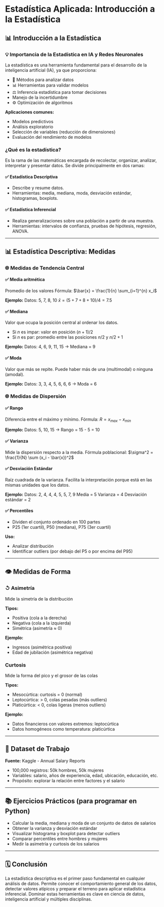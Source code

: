 # Estadística Aplicada: Introducción a la Estadística

## 📊 Introducción a la Estadística

### 💡 Importancia de la Estadística en IA y Redes Neuronales

La estadística es una herramienta fundamental para el desarrollo de la inteligencia artificial (IA), ya que proporciona:

* 🔎 Métodos para analizar datos
* 📊 Herramientas para validar modelos
* ⚖ Inferencia estadística para tomar decisiones
*  Manejo de la incertidumbre
* ⚙ Optimización de algoritmos

**Aplicaciones comunes:**

* Modelos predictivos
* Análisis exploratorio
* Selección de variables (reducción de dimensiones)
* Evaluación del rendimiento de modelos

###  ¿Qué es la estadística?

Es la rama de las matemáticas encargada de recolectar, organizar, analizar, interpretar y presentar datos. Se divide principalmente en dos ramas:

#### ✅ Estadística Descriptiva

* Describe y resume datos.
* Herramientas: media, mediana, moda, desviación estándar, histogramas, boxplots.

#### ✅ Estadística Inferencial

* Realiza generalizaciones sobre una población a partir de una muestra.
* Herramientas: intervalos de confianza, pruebas de hipótesis, regresión, ANOVA.

---

## 📊 Estadística Descriptiva: Medidas

### 🌐 Medidas de Tendencia Central

#### ✅ Media aritmética

Promedio de los valores
Fórmula: $\bar{x} = \frac{1}{n} \sum_{i=1}^{n} x_i$

**Ejemplo:**
Datos: 5, 7, 8, 10
$\bar{x} = (5 + 7 + 8 + 10)/4 = 7.5$

#### ✅ Mediana

Valor que ocupa la posición central al ordenar los datos.

* Si $n$ es impar: valor en posición $(n+1)/2$
* Si $n$ es par: promedio entre las posiciones $n/2$ y $n/2 + 1$

**Ejemplo:**
Datos: 4, 6, 9, 11, 15 → Mediana = 9

#### ✅ Moda

Valor que más se repite.
Puede haber más de una (multimodal) o ninguna (amodal).

**Ejemplo:**
Datos: 3, 3, 4, 5, 6, 6, 6 → Moda = 6

### 🌐 Medidas de Dispersión

#### ✅ Rango

Diferencia entre el máximo y mínimo.
Fórmula: $R = x_{max} - x_{min}$

**Ejemplo:**
Datos: 5, 10, 15 → Rango = 15 - 5 = 10

#### ✅ Varianza

Mide la dispersión respecto a la media.
Fórmula poblacional: $\sigma^2 = \frac{1}{N} \sum (x_i - \bar{x})^2$

#### ✅ Desviación Estándar

Raíz cuadrada de la varianza.
Facilita la interpretación porque está en las mismas unidades que los datos.

**Ejemplo:**
Datos: 2, 4, 4, 4, 5, 5, 7, 9
Media = 5
Varianza = 4
Desviación estándar = 2

#### ✅ Percentiles

* Dividen el conjunto ordenado en 100 partes
* P25 (1er cuartil), P50 (mediana), P75 (3er cuartil)

**Uso:**

* Analizar distribución
* Identificar outliers (por debajo del P5 o por encima del P95)

---

## 👁 Medidas de Forma

### ↺ Asimetría

Mide la simetría de la distribución

**Tipos:**

* Positiva (cola a la derecha)
* Negativa (cola a la izquierda)
* Simétrica (asimetría ≈ 0)

**Ejemplo:**

* Ingresos (asimétrica positiva)
* Edad de jubilación (asimétrica negativa)

### Curtosis

Mide la forma del pico y el grosor de las colas

**Tipos:**

* Mesocúrtica: curtosis = 0 (normal)
* Leptocúrtica: > 0, colas pesadas (más outliers)
* Platicúrtica: < 0, colas ligeras (menos outliers)

**Ejemplo:**

* Datos financieros con valores extremos: leptocúrtica
* Datos homogéneos como temperatura: platicúrtica

---

## 🔬 Dataset de Trabajo

**Fuente:** Kaggle - Annual Salary Reports

* 100,000 registros: 50k hombres, 50k mujeres
* Variables: salario, años de experiencia, edad, ubicación, educación, etc.
* Propósito: explorar la relación entre factores y el salario

---

## 📚 Ejercicios Prácticos (para programar en Python)

* Calcular la media, mediana y moda de un conjunto de datos de salarios
* Obtener la varianza y desviación estándar
* Visualizar histograma y boxplot para detectar outliers
* Comparar percentiles entre hombres y mujeres
* Medir la asimetría y curtosis de los salarios

---

## 🗓 Conclusión

La estadística descriptiva es el primer paso fundamental en cualquier análisis de datos. Permite conocer el comportamiento general de los datos, detectar valores atípicos y preparar el terreno para aplicar estadística inferencial. Dominar estas herramientas es clave en ciencia de datos, inteligencia artificial y múltiples disciplinas.
